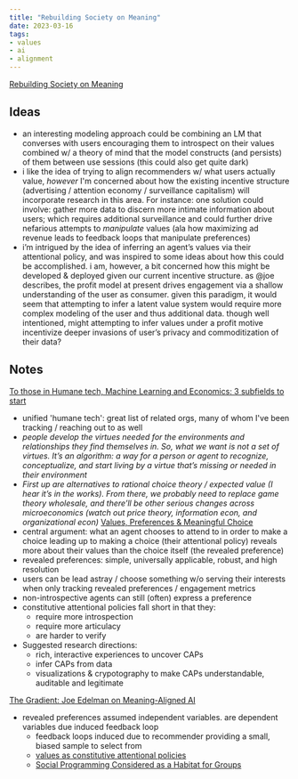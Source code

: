 ```yaml
---
title: "Rebuilding Society on Meaning"
date: 2023-03-16
tags:
- values
- ai
- alignment
---
```

[Rebuilding Society on Meaning](https://www.rebuildingmeaning.org/)
## Ideas
- an interesting modeling approach could be combining an LM that converses with users encouraging them to introspect on their values combined w/ a theory of mind that the model constructs (and persists) of them between use sessions (this could also get quite dark)
- i like the idea of trying to align recommenders w/ what users actually value, *however* I'm concerned about how the existing incentive structure (advertising / attention economy / surveillance capitalism) will incorporate research in this area. For instance: one solution could involve: gather more data to discern more intimate information about users; which requires additional surveillance and could further drive nefarious attempts to *manipulate* values (ala how maximizing ad revenue leads to feedback loops that manipulate preferences)
- i’m intrigued by the idea of inferring an agent’s values via their attentional policy, and was inspired to some ideas about how this could be accomplished. i am, however, a bit concerned how this might be developed & deployed given our current incentive structure. as @joe describes, the profit model at present drives engagement via a shallow understanding of the user as consumer. given this paradigm, it would seem that attempting to infer a latent value system would require more complex modeling of the user and thus additional data. though well intentioned, might attempting to infer values under a profit motive incentivize deeper invasions of user’s privacy and commoditization of their data?

## Notes
[To those in Humane tech, Machine Learning and Economics: 3 subfields to start](https://rebuildingmeaning.substack.com/p/lets-convene-researchers-and-makers)
- unified 'humane tech': great list of related orgs, many of whom I've been tracking / reaching out to as well
- *people develop the virtues needed for the environments and relationships they find themselves in. So, what we want is not a set of virtues. It’s an algorithm: a way for a person or agent to recognize, conceptualize, and start living by a virtue that’s missing or needed in their environment*
- *First up are alternatives to rational choice theory / expected value (I hear it’s in the works). From there, we probably need to replace game theory wholesale, and there’ll be other serious changes across microeconomics (watch out price theory, information econ, and organizational econ)*
[Values, Preferences & Meaningful Choice](https://github.com/jxe/vpm/blob/master/vpm.pdf)
- central argument: what an agent chooses to attend to in order to make a choice leading up to making a choice (their attentional policy) reveals more about their values than the choice itself (the revealed preference)
- revealed preferences: simple, universally applicable, robust, and high resolution
- users can be lead astray / choose something w/o serving their interests when only tracking revealed preferences / engagement metrics
- non-introspective agents can still (often) express a preference
- constitutive attentional policies fall short in that they:
	- require more introspection
	- require more articulacy
	- are harder to verify
- Suggested research directions:
	- rich, interactive experiences to uncover CAPs
	- infer CAPs from data
	- visualizations & crypotography to make CAPs understandable, auditable and legitimate
	
[The Gradient: Joe Edelman on Meaning-Aligned AI](https://open.substack.com/pub/thegradientpub/p/joe-edelman-meaning-aligned-ai?r=1u24h5&utm_campaign=post&utm_medium=web)
- revealed preferences assumed independent variables. are dependent variables due induced feedback loop
	- feedback loops induced due to recommender providing a small, biased sample to select from
	- [values as constitutive attentional policies](https://github.com/jxe/vpm/blob/master/vpm.pdf)
	- [Social Programming Considered as a Habitat for Groups](https://nxhx.org/pdf/edelman-habitat.pdf)